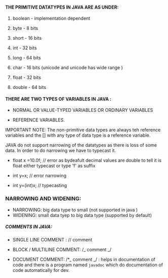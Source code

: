 #### THE PRIMITIVE DATATYPES IN JAVA ARE AS UNDER:

1.  boolean - implementation dependent

2.  byte - 8 bits

3.  short - 16 bits

4.  int - 32 bits

5.  long - 64 bits

6.  char - 16 bits (unicode and unicode has wide range )

7.  float - 32 bits

8.  double - 64 bits

#### THERE ARE TWO TYPES OF VARIABLES IN JAVA :

- NORMAL OR VALUE-TYPED VARIABLES OR ORDINARY VARIABLES

- REFERENCE VARIABLES.

IMPORTANT NOTE: The non-primitive data types are always teh reference variables and the [] with any type of data type is a reference variable.

JAVA do not support narrowing of the datatypes as there is loss of some data. In order to do narrowing we have to typecast it.

- float x =10.0f; // error as bydeafult decimal values are double to tell it is float either typecast or type 'f' as suffix

- int y=x; // error narrowing

- int y=(int)x; // typecasting

### NARROWING AND WIDENING:



- NARROWING: big data type to small (not supported in java )
- WIDENING: small data tyep to big data type (supported by default)

##### COMMENTS IN JAVA:

  

- SINGLE LINE COMMENT : // comment

- BLOCK / MULTILINE COMMENT: /_ comment _/

- DOCUMENT COMMENT: /\*_ comment _/ : helps in documentation of code and there is a program named `javadoc` which do documentation of code automatically for dev.

